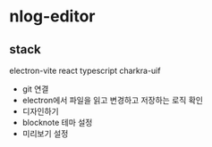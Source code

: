 # nlog-editor

## stack

electron-vite
react
typescript
charkra-uif

- git 연결
- electron에서 파일을 읽고 변경하고 저장하는 로직 확인
- 디자인하기
- blocknote 테마 설정
- 미리보기 설정
